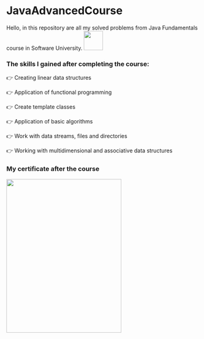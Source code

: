 # JavaAdvancedCourse
Hello, in this repository are all my solved problems from Java Fundamentals course in Software University. <img src= "https://github.com/StefanHristov1997/Java_Advanced_Course/assets/133797718/6ea64e49-3cd5-49f4-b3fa-309ebc9e5e98" width="50" height="50" />

### Тhe skills I gained after completing the course:

👉 Creating linear data structures

👉 Application of functional programming

👉 Create template classes

👉 Application of basic algorithms

👉 Work with data streams, files and directories

👉 Working with multidimensional and associative data structures

### My certificate after the course
  <img src = "https://github.com/StefanHristov1997/Java_Advanced_Course/assets/133797718/c13421c3-a433-409f-845c-ca7f0d3e30fb)" width="300" height="400" />


